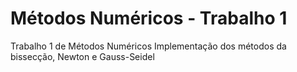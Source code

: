 # Métodos Numéricos - Trabalho 1
Trabalho 1 de Métodos Numéricos
Implementação dos métodos da bissecção, Newton e Gauss-Seidel
